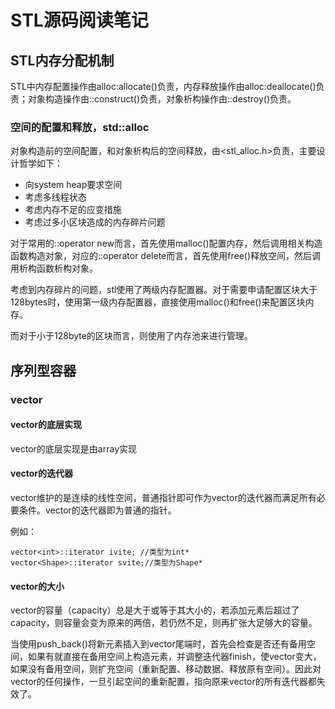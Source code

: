 # STL源码阅读笔记

## STL内存分配机制

STL中内存配置操作由alloc:allocate()负责，内存释放操作由alloc:deallocate()负责；对象构造操作由::construct()负责，对象析构操作由::destroy()负责。

### 空间的配置和释放，std::alloc

对象构造前的空间配置，和对象析构后的空间释放，由<stl_alloc.h>负责，主要设计哲学如下：

- 向system heap要求空间
- 考虑多线程状态
- 考虑内存不足的应变措施
- 考虑过多小区块造成的内存碎片问题

对于常用的::operator new而言，首先使用malloc()配置内存，然后调用相关构造函数构造对象，对应的::operator delete而言，首先使用free()释放空间，然后调用析构函数析构对象。

考虑到内存碎片的问题，stl使用了两级内存配置器。对于需要申请配置区块大于128bytes时，使用第一级内存配置器，直接使用malloc()和free()来配置区块内存。

而对于小于128byte的区块而言，则使用了内存池来进行管理。

## 序列型容器

### vector

#### vector的底层实现

vector的底层实现是由array实现

#### vector的迭代器

vector维护的是连续的线性空间，普通指针即可作为vector的迭代器而满足所有必要条件。vector的迭代器即为普通的指针。

例如：

	vector<int>::iterator ivite; //类型为int*
	vector<Shape>::iterator svite;//类型为Shape*

#### vector的大小

vector的容量（capacity）总是大于或等于其大小的，若添加元素后超过了capacity，则容量会变为原来的两倍，若仍然不足，则再扩张大足够大的容量。

当使用push_back()将新元素插入到vector尾端时，首先会检查是否还有备用空间，如果有就直接在备用空间上构造元素，并调整迭代器finish，使vector变大，如果没有备用空间，则扩充空间（重新配置、移动数据、释放原有空间）。因此对vector的任何操作，一旦引起空间的重新配置，指向原来vector的所有迭代器都失效了。